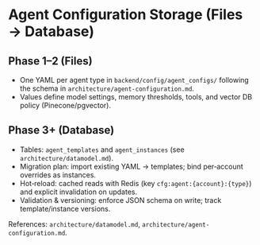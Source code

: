 # Agent Configuration Storage (Files → Database)

## Phase 1–2 (Files)
- One YAML per agent type in `backend/config/agent_configs/` following the schema in `architecture/agent-configuration.md`.
- Values define model settings, memory thresholds, tools, and vector DB policy (Pinecone/pgvector).

## Phase 3+ (Database)
- Tables: `agent_templates` and `agent_instances` (see `architecture/datamodel.md`).
- Migration plan: import existing YAML → templates; bind per‑account overrides as instances.
- Hot‑reload: cached reads with Redis (key `cfg:agent:{account}:{type}`) and explicit invalidation on updates.
- Validation & versioning: enforce JSON schema on write; track template/instance versions.

References: `architecture/datamodel.md`, `architecture/agent-configuration.md`.
